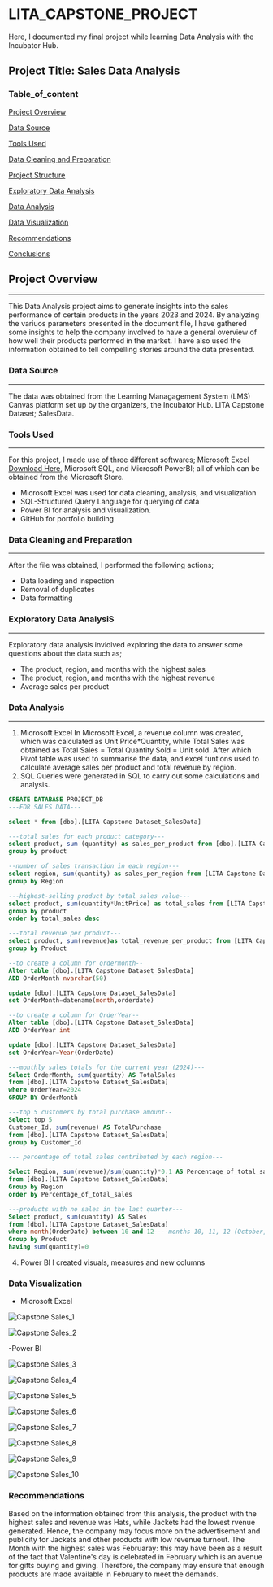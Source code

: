 # LITA_CAPSTONE_PROJECT
Here, I documented my final project while learning Data Analysis with the Incubator Hub.

## Project Title: Sales Data Analysis

### Table_of_content
[Project Overview](#project-overview)

[Data Source](data-source)

[Tools Used](tools-used)

[Data Cleaning and Preparation](data-cleaning-and-preparation)

[Project Structure](project-structure)

[Exploratory Data Analysis](exploratory-data-analysis)

[Data Analysis](data-analysis)

[Data Visualization](data-visualization)

[Recommendations](recommendations)

[Conclusions](conclusions)

## Project Overview
---
This Data Analysis project aims to generate insights into the sales performance of certain products in the years 2023 and 2024. By analyzing the variuos parameters presented in the document file, I have gathered some insights to help the company involved to have a general overview of how well their products performed in the market. I have also used the information obtained to tell compelling stories around the data presented. 


### Data Source
---
The data was obtained from the Learning Managagement System (LMS) Canvas platform set up by the organizers, the Incubator Hub. LITA Capstone Dataset; SalesData.  

### Tools Used
---
For this project, I made use of three different softwares; Microsoft Excel [Download Here](https://www.microsoft.com), Microsoft SQL, and Microsoft PowerBI; all of which can be obtained from the Microsoft Store.
- Microsoft Excel was used for data cleaning, analysis, and visualization
- SQL-Structured Query Language for querying of data 
- Power BI for analysis and visualization.
- GitHub for portfolio building

### Data Cleaning and Preparation
---
After the file was obtained, I performed the following actions;
- Data loading and inspection
- Removal of duplicates
- Data formatting

### Exploratory Data AnalysiS
---
Exploratory data analysis invlolved exploring the data to answer some questions about the data such as; 
- The product, region, and months with the highest sales
- The product, region, and months with the highest revenue
- Average sales per product

### Data Analysis
---
1. Microsoft Excel
In Microsoft Excel, a revenue column was created, which was calculated as Unit Price*Quantity, while Total Sales was obtained as Total Sales = Total Quantity Sold = Unit sold.
After which Pivot table was used to summarise the data, and excel funtions used to calculate average sales per product and total revenue by region.
2. SQL
   Queries were generated in SQL to carry out some calculations and analysis.

```SQL
CREATE DATABASE PROJECT_DB
---FOR SALES DATA---

select * from [dbo].[LITA Capstone Dataset_SalesData]

---total sales for each product category---
select product, sum (quantity) as sales_per_product from [dbo].[LITA Capstone Dataset_SalesData]
group by product

--number of sales transaction in each region---
select region, sum(quantity) as sales_per_region from [LITA Capstone Dataset_SalesData]
group by Region

---highest-selling product by total sales value---
select product, sum(quantity*UnitPrice) as total_sales from [LITA Capstone Dataset_SalesData]
group by product
order by total_sales desc

---total revenue per product---
select product, sum(revenue)as total_revenue_per_product from [LITA Capstone Dataset_SalesData]
group by Product

--to create a column for ordermonth--
Alter table [dbo].[LITA Capstone Dataset_SalesData]
ADD OrderMonth nvarchar(50)

update [dbo].[LITA Capstone Dataset_SalesData]
set OrderMonth=datename(month,orderdate)

--to create a column for OrderYear--
Alter table [dbo].[LITA Capstone Dataset_SalesData]
ADD OrderYear int

update [dbo].[LITA Capstone Dataset_SalesData]
set OrderYear=Year(OrderDate)

---monthly sales totals for the current year (2024)---
Select OrderMonth, sum(quantity) AS TotalSales
from [dbo].[LITA Capstone Dataset_SalesData]
where OrderYear=2024
GROUP BY OrderMonth

---top 5 customers by total purchase amount--
Select top 5
Customer_Id, sum(revenue) AS TotalPurchase
from [dbo].[LITA Capstone Dataset_SalesData]
group by Customer_Id

--- percentage of total sales contributed by each region---

Select Region, sum(revenue)/sum(quantity)*0.1 AS Percentage_of_total_sales
from [dbo].[LITA Capstone Dataset_SalesData]
Group by Region
order by Percentage_of_total_sales

---products with no sales in the last quarter---
Select product, sum(quantity) AS Sales
from [dbo].[LITA Capstone Dataset_SalesData]
where month(OrderDate) between 10 and 12----months 10, 11, 12 (October, November, December)
Group by Product
having sum(quantity)=0
```


4. Power BI
I created visuals, measures and new columns

### Data Visualization
- Microsoft Excel

![Capstone Sales_1](https://github.com/user-attachments/assets/51ffe030-cbf8-4250-98e9-2aa75d69875b)

![Capstone Sales_2](https://github.com/user-attachments/assets/b480ccda-353b-42eb-b8c4-171fdbb815b5)



-Power BI 

![Capstone Sales_3](https://github.com/user-attachments/assets/5e0f60a8-2650-4ea4-b9d8-d492a415623e)

![Capstone Sales_4](https://github.com/user-attachments/assets/d7cebd27-306d-4024-a06d-e1e406b8c43d)

![Capstone Sales_5](https://github.com/user-attachments/assets/fe9f512b-9111-4775-9b7e-b1d359b966b8)

![Capstone Sales_6](https://github.com/user-attachments/assets/cb462d37-58db-450d-a7e5-cd9f1e639a90)

![Capstone Sales_7](https://github.com/user-attachments/assets/b815819d-e4c7-47c3-90e7-f120e8da99d8)

![Capstone Sales_8](https://github.com/user-attachments/assets/79402057-ece3-4950-99ca-ee3a131ae659)

![Capstone Sales_9](https://github.com/user-attachments/assets/264ba349-77e1-4c93-ac98-c62bffd5b200)

![Capstone Sales_10](https://github.com/user-attachments/assets/b1e2e053-f019-4909-bc76-95c9afe4c4f4)

### Recommendations
Based on the information obtained from this analysis, the product with the highest sales and revenue was Hats, while Jackets had the lowest rvenue generated. Hence, the company may focus more on the advertisement and publicity for Jackets and other products with low revenue turnout. The Month with the highest sales was Februaray: this may have been as a result of the fact that Valentine's day is celebrated in February which is an avenue for gifts buying and giving. Therefore, the company may ensure that enough products are made available in February to meet the demands. 
